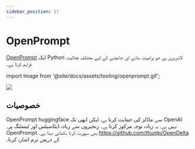 ```yaml
---
sidebar_position: 17
---
```


# OpenPrompt

[OpenPrompt](https://thunlp.github.io/OpenPrompt/index.html) ایک Python لائبریری ہے
جو پرامپٹ بنانے اور جانچنے کے لیے مختلف فعالیت فراہم کرتا ہے۔

import Image from '@site/docs/assets/tooling/openprompt.gif';

<div style={{textAlign: 'center'}}>
  <img src={Image} style={{width: "750px"}}/>
</div>

## خصوصیات

OpenPrompt huggingface سے ماڈلز کی حمایت کرتا ہے، لیکن ابھی تک OpenAI نہیں ہے۔ یہ زیادہ توجہ مرکوز کرتا ہے۔
زنجیروں سے زیادہ ڈیٹاسیٹس اور ٹیسٹنگ پر۔ OpenPrompt بھی سپورٹ کرتا دکھائی دیتا ہے۔
https://github.com/thunlp/OpenDelta کے ذریعے نرم اشارہ کرنا۔